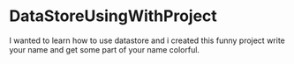 # DataStoreUsingWithProject
I wanted to learn how to use datastore and i created this funny project write your name and get some part of your name colorful.
